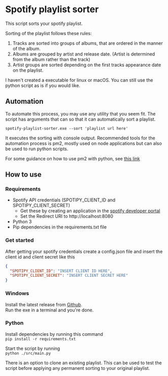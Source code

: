 # Spotify playlist sorter
This script sorts your spotify playlist.  

Sorting of the playlist follows these rules:
1. Tracks are sorted into groups of albums, that are ordered in the manner of the album.
2. Albums are grouped by artist and release date. (Artist is determined from the album rather than the track)
3. Artist groups are sorted depending on the first tracks appearance date on the playlist.

I haven't created a executable for linux or macOS. 
You can still use the python script as is if you would like.

## Automation
To automate this process, you may use any utility that you seem fit.
The script has arguments that can so that it can automatically sort a playlist.

```
spotify-playlist-sorter.exe --sort 'playlist url here'
```

It executes the sorting with console output.
Recommended tools for the automation process is pm2, mostly used on node applications but can also be used to run python
scripts.

For some guidance on how to use pm2 with python, see [this link](https://pm2.io/blog/2018/09/19/Manage-Python-Processes)


## How to use
### Requirements
- Spotify API credentials (SPOTIPY_CLIENT_ID and SPOTIPY_CLIENT_SECRET)
    - Get these by creating an application in the [spotify developer portal](https://developer.spotify.com/dashboard/applications)
    - Set the Redirect URI to http://localhost:8080
- Python 3
- Pip dependencies in the requirements.txt file

### Get started
After getting your spotify credentials create a config.json file and insert the client id and client secret like this
```json
{
  "SPOTIPY_CLIENT_ID": "INSERT CLIENT ID HERE",
  "SPOTIPY_CLIENT_SECRET": "INSERT CLIENT SECRET HERE"
}
```

### Windows
Install the latest release from [Github](https://github.com/ItsOnlyGame/my-spotify-playlist-sorter/releases).  
Run the exe in a terminal and you're done.

### Python
Install dependencies by running this command  
<code>pip install -r requirements.txt</code>  

Start the script by running  
<code>python ./src/main.py</code>

There is an option to clone an existing playlist. This can be used to test the script before applying any permanent sorting to your original playlist. 